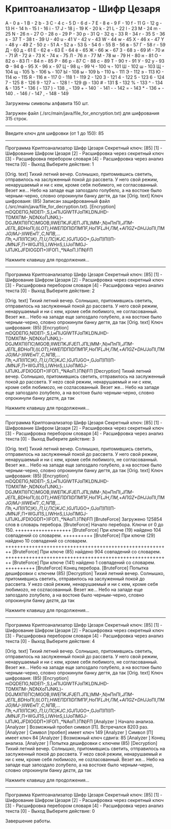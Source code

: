 # Криптоанализатор - Шифр Цезаря

A - 0   a - 1   B - 2   b - 3   C - 4   c - 5   D - 6   d - 7   E - 8   e - 9   F - 10   f - 11   G - 12   g - 13   H - 14   h - 15   I - 16   i - 17   J - 18   j - 19   K - 20   k - 21   L - 22   l - 23   M - 24   m - 25   N - 26   n - 27   O - 28   o - 29   P - 30   p - 31   Q - 32   q - 33   R - 34   r - 35   S - 36   s - 37   T - 38   t - 39   U - 40   u - 41   V - 42   v - 43   W - 44   w - 45   X - 46   x - 47   Y - 48   y - 49   Z - 50   z - 51   А - 52   а - 53   Б - 54   б - 55   В - 56   в - 57   Г - 58   г - 59   Д - 60   д - 61   Е - 62   е - 63   Ё - 64   ё - 65   Ж - 66   ж - 67   З - 68   з - 69   И - 70   и - 71   Й - 72   й - 73   К - 74   к - 75   Л - 76   л - 77   М - 78   м - 79   Н - 80   н - 81   О - 82   о - 83   П - 84   п - 85   Р - 86   р - 87   С - 88   с - 89   Т - 90   т - 91   У - 92   у - 93   Ф - 94   ф - 95   Х - 96   х - 97   Ц - 98   ц - 99   Ч - 100   ч - 101   Ш - 102   ш - 103   Щ - 104   щ - 105   Ъ - 106   ъ - 107   Ы - 108   ы - 109   Ь - 110   ь - 111   Э - 112   э - 113   Ю - 114   ю - 115   Я - 116   я - 117   0 - 118   1 - 119   2 - 120   3 - 121   4 - 122   5 - 123   6 - 124   7 - 125   8 - 126   9 - 127   ~ - 128   ! - 129   @ - 130   # - 131   $ - 132   % - 133   ^ - 134   & - 135   * - 136   ( - 137   ) - 138   _ - 139   + - 140   ` - 141   - - 142   = - 143   * - 136   + - 140   . - 146   / - 147   , - 148     - 149   

Загружены символы алфавита 150 шт.

Загружен файл (./src/main/java/file_for_encryption.txt) для шифрования 315 строк.

----------------------------------------------------------------
Введите ключ для шифровки (от 1 до 150):
85

----------------------------------------------------------------
 Программа Криптоанализатор Шифр Цезаря
      Секретный ключ: [85]
[1] - Шифрование Шифром Цезаря
[2] - Расшифровка через секретный ключ
[3] - Расшифровка перебором словаря
[4] - Расшифровка через анализ текста
[0] - Выход
Выберите действие: 
1

[Orig. text] Тихий летний вечер. Солнышко, притомившись светить, отправилось на заслуженный покой до рассвета. У него свой режим, ненарушаемый и ни с кем, кроме себя любимого, не согласованный. Везет же… Небо на западе еще запоздало голубело, а на востоке было черным-черно, словно опрокинули банку дегтя, да так 
[Orig. text] Ключ шифроваия: (85)
Записан защифрованный файл (./src/main/java/file_for_decryption.txt).
[Encryption] mDQDEПG,NIDEП-,S,LнПlJGIWTFJоПKLDNJHD-TDMXПM-,NDNXоПJNKL)-DGJMXПI)ПC)MGOB,IIWEПKJFJEП.JПL)MM-,N)нПnПI,*JПM-JEПL,BDHоПI,I)LOT),HWEПDПIDПMПF,HоПFLJH,ПM,+АПGZ+DHJ*JоПI,ПMJ*G)MJ-)IIWEнП`,C,NПB,…Пh,+JПI)ПC)K).,П,U,ПC)KJC.)GJП*JGO+,GJоП)ПI)П-JMNJF,П+WGJПS,LIWHлS,LIJоПMGJ-IJПJKLJFDIOGDП+)IFOП.,*NАоП.)ПN)FП

Нажмите клавишу для продолжения...

----------------------------------------------------------------
 Программа Криптоанализатор Шифр Цезаря
      Секретный ключ: [85]
[1] - Шифрование Шифром Цезаря
[2] - Расшифровка через секретный ключ
[3] - Расшифровка перебором словаря
[4] - Расшифровка через анализ текста
[0] - Выход
Выберите действие: 
2

[Orig. text] Тихий летний вечер. Солнышко, притомившись светить, отправилось на заслуженный покой до рассвета. У него свой режим, ненарушаемый и ни с кем, кроме себя любимого, не согласованный. Везет же… Небо на западе еще запоздало голубело, а на востоке было черным-черно, словно опрокинули банку дегтя, да так 
[Orig. text] Ключ шифроваия: (85)
[Encryption] mDQDEПG,NIDEП-,S,LнПlJGIWTFJоПKLDNJHD-TDMXПM-,NDNXоПJNKL)-DGJMXПI)ПC)MGOB,IIWEПKJFJEП.JПL)MM-,N)нПnПI,*JПM-JEПL,BDHоПI,I)LOT),HWEПDПIDПMПF,HоПFLJH,ПM,+АПGZ+DHJ*JоПI,ПMJ*G)MJ-)IIWEнП`,C,NПB,…Пh,+JПI)ПC)K).,П,U,ПC)KJC.)GJП*JGO+,GJоП)ПI)П-JMNJF,П+WGJПS,LIWHлS,LIJоПMGJ-IJПJKLJFDIOGDП+)IFOП.,*NАоП.)ПN)FП
[Decryption] Тихий летний вечер. Солнышко, притомившись светить, отправилось на заслуженный покой до рассвета. У неzо свой режим, ненарушаемый и ни с кем, кроме себя любимоzо, не соzласованный. Везет же… Небо на западе еще запоздало zолубело, а на востоке было черным-черно, словно опрокинули банку деzтя, да так 

Нажмите клавишу для продолжения...

----------------------------------------------------------------
 Программа Криптоанализатор Шифр Цезаря
      Секретный ключ: [85]
[1] - Шифрование Шифром Цезаря
[2] - Расшифровка через секретный ключ
[3] - Расшифровка перебором словаря
[4] - Расшифровка через анализ текста
[0] - Выход
Выберите действие: 
3

[Orig. text] Тихий летний вечер. Солнышко, притомившись светить, отправилось на заслуженный покой до рассвета. У него свой режим, ненарушаемый и ни с кем, кроме себя любимого, не согласованный. Везет же… Небо на западе еще запоздало голубело, а на востоке было черным-черно, словно опрокинули банку дегтя, да так 
[Orig. text] Ключ шифроваия: (85)
[Encryption] mDQDEПG,NIDEП-,S,LнПlJGIWTFJоПKLDNJHD-TDMXПM-,NDNXоПJNKL)-DGJMXПI)ПC)MGOB,IIWEПKJFJEП.JПL)MM-,N)нПnПI,*JПM-JEПL,BDHоПI,I)LOT),HWEПDПIDПMПF,HоПFLJH,ПM,+АПGZ+DHJ*JоПI,ПMJ*G)MJ-)IIWEнП`,C,NПB,…Пh,+JПI)ПC)K).,П,U,ПC)KJC.)GJП*JGO+,GJоП)ПI)П-JMNJF,П+WGJПS,LIWHлS,LIJоПMGJ-IJПJKLJFDIOGDП+)IFOП.,*NАоП.)ПN)FП
[BruteForce] Загружено 125854 слов в словарь перебора.
[BruteForce] Начало перебора. Ключи от 0 до 150.
+++++++++++++++++++
[BruteForce] При ключе (19) найдено 104 совпадений со словарем.
++++++++++
[BruteForce] При ключе (29) найдено 10 совпадений со словарем.
++++++++++++++++++++++++++++++++++++++++++++++++++++++++
[BruteForce] При ключе (85) найдено 904 совпадений со словарем.
++++++++++++++++++++++++++++++++++++++++++++++++++++++++
[BruteForce] При ключе (141) найдено 1 совпадений со словарем.
++++++++++
[BruteForce] Конец перебора.
[BruteForce] Попытка дешифровки с ключем (85)
[Decryption] Тихий летний вечер. Солнышко, притомившись светить, отправилось на заслуженный покой до рассвета. У неzо свой режим, ненарушаемый и ни с кем, кроме себя любимоzо, не соzласованный. Везет же… Небо на западе еще запоздало zолубело, а на востоке было черным-черно, словно опрокинули банку деzтя, да так 

Нажмите клавишу для продолжения...

----------------------------------------------------------------
 Программа Криптоанализатор Шифр Цезаря
      Секретный ключ: [85]
[1] - Шифрование Шифром Цезаря
[2] - Расшифровка через секретный ключ
[3] - Расшифровка перебором словаря
[4] - Расшифровка через анализ текста
[0] - Выход
Выберите действие: 
4

[Orig. text] Тихий летний вечер. Солнышко, притомившись светить, отправилось на заслуженный покой до рассвета. У него свой режим, ненарушаемый и ни с кем, кроме себя любимого, не согласованный. Везет же… Небо на западе еще запоздало голубело, а на востоке было черным-черно, словно опрокинули банку дегтя, да так 
[Orig. text] Ключ шифроваия: (85)
[Encryption] mDQDEПG,NIDEП-,S,LнПlJGIWTFJоПKLDNJHD-TDMXПM-,NDNXоПJNKL)-DGJMXПI)ПC)MGOB,IIWEПKJFJEП.JПL)MM-,N)нПnПI,*JПM-JEПL,BDHоПI,I)LOT),HWEПDПIDПMПF,HоПFLJH,ПM,+АПGZ+DHJ*JоПI,ПMJ*G)MJ-)IIWEнП`,C,NПB,…Пh,+JПI)ПC)K).,П,U,ПC)KJC.)GJП*JGO+,GJоП)ПI)П-JMNJF,П+WGJПS,LIWHлS,LIJоПMGJ-IJПJKLJFDIOGDП+)IFOП.,*NАоП.)ПN)FП
[Analyzer  ] Начало анализа.
[Analyzer  ] Возможный пробел символ [П]. Встречался 8203 раз.
[Analyzer  ] Cимвол [пробел] имеет ключ 149
[Analyzer  ] Cимвол [П] имеет ключ 84
[Analyzer  ] Возможный ключ сдвига: 85
[Analyzer  ] Конец анализа.
[Analyzer  ] Попытка дешифровки с ключем (85)
[Decryption] Тихий летний вечер. Солнышко, притомившись светить, отправилось на заслуженный покой до рассвета. У неzо свой режим, ненарушаемый и ни с кем, кроме себя любимоzо, не соzласованный. Везет же… Небо на западе еще запоздало zолубело, а на востоке было черным-черно, словно опрокинули банку деzтя, да так 

Нажмите клавишу для продолжения...

----------------------------------------------------------------
 Программа Криптоанализатор Шифр Цезаря
      Секретный ключ: [85]
[1] - Шифрование Шифром Цезаря
[2] - Расшифровка через секретный ключ
[3] - Расшифровка перебором словаря
[4] - Расшифровка через анализ текста
[0] - Выход
Выберите действие: 
0

Завершение работы.
